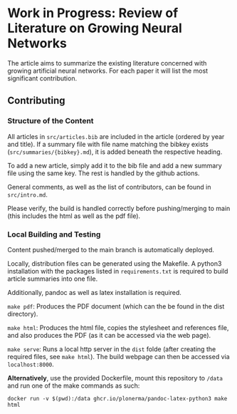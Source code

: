 # Work in Progress: Review of Literature on Growing Neural Networks

The article aims to summarize the existing literature concerned with growing
artificial neural networks. For each paper it will list the most significant
contribution.

## Contributing

### Structure of the Content

All articles in `src/articles.bib` are included in the article (ordered by
year and title). If a summary file with file name matching the bibkey
exists (`src/summaries/{bibkey}.md`), it is added beneath the respective
heading.

To add a new article, simply add it to the bib file and add a new summary file
using the same key. The rest is handled by the github actions.


General comments, as well as the list of contributors, can be found in
`src/intro.md`.

Please verify, the build is handled correctly before pushing/merging to main
(this includes the html as well as the pdf file).


### Local Building and Testing

Content pushed/merged to the main branch is automatically deployed.

Locally, distribution files can be generated using the Makefile.
A python3 installation with the packages listed in `requirements.txt`
is required to build article summaries into one file.

Additionally, pandoc as well as latex installation is required.

`make pdf`: Produces the PDF document (which can the be found in the dist
directory).

`make html`: Produces the html file, copies the stylesheet and references file,
and also produces the PDF (as it can be accessed via the web page).

`make serve`: Runs a local http server in the `dist` folde (after creating the
required files, see `make html`). The build webpage can then be accessed via
`localhost:8000`.

**Alternatively**, use the provided Dockerfile, mount this repository to `/data`
and run one of the make commands as such:

`docker run -v $(pwd):/data ghcr.io/plonerma/pandoc-latex-python3 make html`
